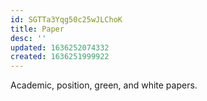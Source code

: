 ```yaml
---
id: SGTTa3Yqg50c25wJLChoK
title: Paper
desc: ''
updated: 1636252074332
created: 1636251999922
---
```




Academic, position, green, and white papers.  

